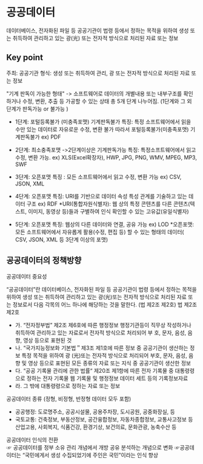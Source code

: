 # 공공데이터


데이터베이스, 전자화된 파일 등 공공기관이 법령 등에서 정하는 목적을 위하여 생성 또는 취득하여 관리하고 있는 광(光) 또는 전자적 방식으로 처리된 자료 또는 정보 

## Key point 
주최: 공공기관
형식: 생성 또는 취득하여 관리, 광 또는 전자적 방식으로 처리된 자료 또는 정보

"기계 판독이 가능한 형태"
-> 소프트웨어로 데이터의 개별내용 또는 내부구조를 확인하거나 수정, 변환, 추출 등 가공할 수 있는 상태
총 5개 단계 나누어짐. (1단계와 그 외 단계가 판독가능 or 불가능 )
- 1단계: 포털등록불가 (미충족포맷) 기계판독불가
특징: 특정 소프트웨어에서 읽을 수만 있는 데이터로 자유로운 수정, 변환 불가
따라서 포털등록불가(미충족포맷) 기계판독불가
ex) PDF

- 2단계: 최소충족포맷 ->2단계이상은 기계판독가능
특징: 특정소프트웨어에서 읽고 수정, 변환 가능.
ex) XLS(Excel확장자), HWP, JPG, PNG, WMV, MPEG, MP3, SWF

- 3단계: 오픈포맷
특징 : 모든 소프트웨어에서 읽고 수정, 변환 가능
ex) CSV, JSON, XML

- 4단계: 오픈포맷
특징: URI를 기반으로 데이터 속성 특성 관계를 기술하고 있는 데이터 구조
ex) RDF
*URI(통합자원식별자): 웹 상의 특정 콘텐츠를 다른 콘텐츠(텍스트, 이미지, 동영상 등)들과 구별하여 인식 확인할 수 있는 고유값(유일식별자)

- 5단계: 오픈포맷
특징: 웹상의 다른 데이터와 연결, 공유 가능
ex) LOD
*오픈포맷: 모든 소프트웨어에서 자유롭게 활용(수정, 편집 등) 할 수 있는 형태의 데이터( CSV, JSON, XML 등 3단계 이상의 포맷)

## 공공데이터의 정책방향

공공데이터 중요성 <br>

“공공데이터”란 데이터베이스, 전자화된 파일 등 공공기관이 법령 등에서 정하는 목적을 위하여 생성 또는 취득하여 관리하고 있는 광(光)또는 전자적 방식으로 처리된 자료 또는 정보로서 다음 각목의 어느 하나에 해당하는 것을 말한다. (법 제2조 제2호)
법 제2조 제2호
- 가. “전자정부법” 제2조 제6호에 따른 행정정보
행정기관등이 직무상 작성하거나 취득하여 관리하고 있는 자료로서 전자적 방식으로 처리되어 부 호, 문자, 음성, 음향, 영상 등으로 표현된 것
- 나. “국가지능정보화 기본법＂제3조 제1호에 따른 정보 중 공공기관이 생산하는 정보
특정 목적을 위하여 광 (光)또는 전자적 방식으로 처리되어 부호, 문자, 음성, 음향 및 영상 등으로 표현된 모든 종류의 자료 또는 지식 중 공공기관이 생산한 정보
- 다.  “공공 기록물 관리에 관한 법률“ 제20조 제1항에 따른 전자 기록물 중 대통령령으로 정하는 전자 기록물
웹 기록물 및 행정정보 데이터 세트 등의 기록정보자료
- 라. 그 밖에 대통령령으로 정하는 자료 또는 정보 <br>

공공데이터 종류 (정형, 비정형, 반정형 데이터 모두 포함) <br>

- 공공행정: 도로명주소, 공공시설물, 공용주차장, 도시공원, 공중화장실, 등
- 국토교통: 건축정보, 부동산정보, 공간융합정보, 자동차종합정보, 교통사고정보 등
산업고용, 사회복지, 식품건강, 환경기상, 보건의료, 문화관광, 농축수산 등 <br>

공공데이터 인식의 전환 <br>
☞ 공공데이터를 정부 소유 관리 개념에서 개방 공유 분석하는 개념으로 변화
☞공공데이터는 “국민에게서 생성 수집되었기에 주인은 국민”이라는 인식 향상
